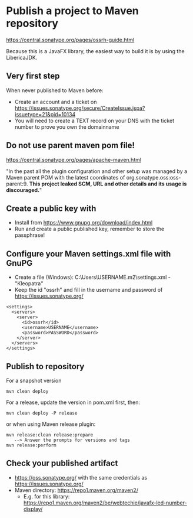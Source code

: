 # Publish a project to Maven repository
https://central.sonatype.org/pages/ossrh-guide.html

Because this is a JavaFX library, the easiest way to build it is by using the LibericaJDK.

## Very first step 
When never published to Maven before:
* Create an account and a ticket on https://issues.sonatype.org/secure/CreateIssue.jspa?issuetype=21&pid=10134
* You will need to create a TEXT record on your DNS with the ticket number to prove you own the domainname

## Do not use parent maven pom file!
https://central.sonatype.org/pages/apache-maven.html

"In the past all the plugin configuration and other setup was managed by a Maven parent POM with the latest coordinates of org.sonatype.oss:oss-parent:9. 
**This project leaked SCM, URL and other details and its usage is discouraged.**" 

## Create a public key with 
* Install from https://www.gnupg.org/download/index.html
* Run and create a public published key, remember to store the passphrase!

## Configure your Maven settings.xml file with GnuPG
* Create a file (Windows): C:\Users\USERNAME\.m2\settings.xml - "Kleopatra"
* Keep the id "ossrh" and fill in the username and password of https://issues.sonatype.org/
```
<settings>
  <servers>
    <server>
      <id>ossrh</id>
      <username>USERNAME</username>
      <password>PASSWORD</password>
    </server>
  </servers>
</settings>
````

## Publish to repository
For a snapshot version
```
mvn clean deploy
```

For a release, update the version in pom.xml first, then:
```
mvn clean deploy -P release
```
or when using Maven release plugin:
```
mvn release:clean release:prepare
   --> Answer the prompts for versions and tags
mvn release:perform
```

## Check your published artifact
* https://oss.sonatype.org/ with the same credentials as https://issues.sonatype.org/
* Maven directory: https://repo1.maven.org/maven2/
    * E.g. for this library: https://repo1.maven.org/maven2/be/webtechie/javafx-led-number-display/